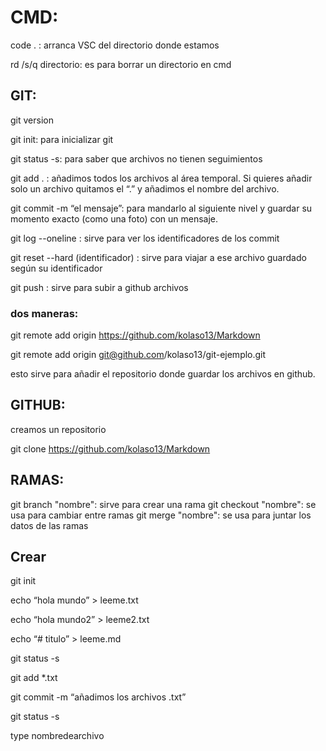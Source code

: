 # CMD:
code . : arranca VSC del directorio donde estamos 

rd /s/q directorio: es para borrar un directorio en cmd


## GIT:
git version

git init: para inicializar git

git status -s: para saber que archivos no tienen seguimientos

git add . : añadimos todos los archivos al área temporal. Si quieres añadir solo un archivo quitamos el “.” y añadimos el nombre del archivo.

git commit -m “el mensaje”: para mandarlo al siguiente nivel y guardar su momento exacto (como una foto) con un mensaje.

git log --oneline : sirve para ver los identificadores de los commit

git reset --hard (identificador) : sirve para viajar a ese archivo guardado según su identificador

git push : sirve para subir a github archivos

### dos maneras:
git remote add origin https://github.com/kolaso13/Markdown

git remote add origin git@github.com/kolaso13/git-ejemplo.git 
  
esto sirve para añadir el repositorio donde guardar los archivos en github.


## GITHUB:
creamos un repositorio


git clone https://github.com/kolaso13/Markdown

## RAMAS:
git branch "nombre": sirve para crear una rama
git checkout "nombre": se usa para cambiar entre ramas
git merge "nombre": se usa para juntar los datos de las ramas



## Crear
git init

echo “hola mundo” > leeme.txt

echo “hola mundo2” > leeme2.txt

echo “# titulo” > leeme.md

git status -s

git add *.txt

git commit -m “añadimos los archivos .txt”

git status -s

type nombredearchivo